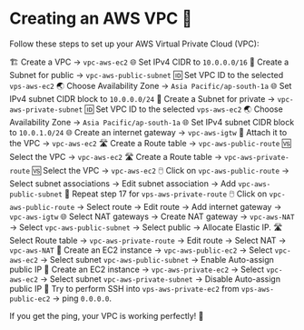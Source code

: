 # Creating an AWS VPC 🚀

Follow these steps to set up your AWS Virtual Private Cloud (VPC):

 🏗️ Create a VPC -> `vpc-aws-ec2`
 🌐 Set IPv4 CIDR to `10.0.0.0/16`
 🏢 Create a Subnet for public -> `vpc-aws-public-subnet`
 🆔 Set VPC ID to the selected `vps-aws-ec2`
 🌏 Choose Availability Zone -> `Asia Pacific/ap-south-1a`
 🌐 Set IPv4 subnet CIDR block to `10.0.0.0/24`
 🏢 Create a Subnet for private -> `vpc-aws-private-subnet`
 🆔 Set VPC ID to the selected `vps-aws-ec2`
 🌏 Choose Availability Zone -> `Asia Pacific/ap-south-1a`
 🌐 Set IPv4 subnet CIDR block to `10.0.1.0/24`
 🌐 Create an internet gateway -> `vpc-aws-igtw`
 🔄 Attach it to the VPC -> `vpc-aws-ec2`
 🛣️ Create a Route table -> `vpc-aws-public-route`
 🆚 Select the VPC -> `vpc-aws-ec2`
 🛣️ Create a Route table -> `vpc-aws-private-route`
 🆚 Select the VPC -> `vpc-aws-ec2`
 🖱️ Click on `vpc-aws-public-route` -> Select subnet associations -> Edit subnet association -> Add `vpc-aws-public-subnet`
 🔁 Repeat step 17 for `vps-aws-private-route`
 🖱️ Click on `vpc-aws-public-route` -> Select route -> Edit route -> Add internet gateway -> `vpc-aws-igtw`
 🌐 Select NAT gateways -> Create NAT gateway -> `vpc-aws-NAT` -> Select `vpc-aws-public-subnet` -> Select public -> Allocate Elastic IP.
 🛣️ Select Route table -> `vpc-aws-private-route` -> Edit route -> Select NAT -> `vpc-aws-NAT`
 🏢 Create an EC2 instance -> `vpc-aws-public-ec2` -> Select `vpc-aws-ec2` -> Select subnet `vpc-aws-public-subnet` -> Enable Auto-assign public IP
 🏢 Create an EC2 instance -> `vpc-aws-private-ec2` -> Select `vpc-aws-ec2` -> Select subnet `vpc-aws-private-subnet` -> Disable Auto-assign public IP
 🚀 Try to perform SSH into `vps-aws-private-ec2` from `vps-aws-public-ec2` -> ping `0.0.0.0`.

If you get the ping, your VPC is working perfectly! 🎉
